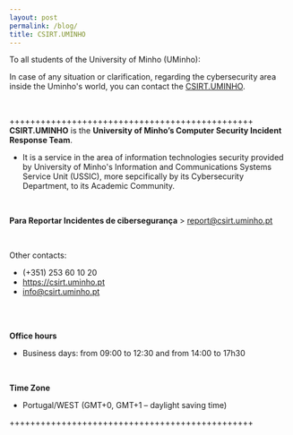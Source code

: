 ```yaml
---
layout: post
permalink: /blog/
title: CSIRT.UMINHO
---
```


To all students of the University of Minho (UMinho):

In case of any situation or clarification, regarding the cybersecurity area inside the Uminho's world, you can contact the [CSIRT.UMINHO](https://www.csirt.uminho.pt/).

<br/>

+++++++++++++++++++++++++++++++++++++++++++++++
<br/>
**CSIRT.UMINHO** is the __University of Minho’s Computer Security Incident Response Team__. 

- It is a service in the area of information technologies security provided by University of Minho's Information and Communications Systems Service Unit (USSIC), more sepcifically by its Cybersecurity Department, to its Academic Community.

<br/>

**Para Reportar Incidentes de cibersegurança** > report@csirt.uminho.pt

<br/>

Other contacts:

- (+351) 253 60 10 20
- https://csirt.uminho.pt 
- info@csirt.uminho.pt

<br/>


<br/>

**Office hours**
- Business days: from 09:00 to 12:30 and from 14:00 to 17h30

<br/>

__Time Zone__
- Portugal/WEST (GMT+0, GMT+1 – daylight saving time)

+++++++++++++++++++++++++++++++++++++++++++++++
